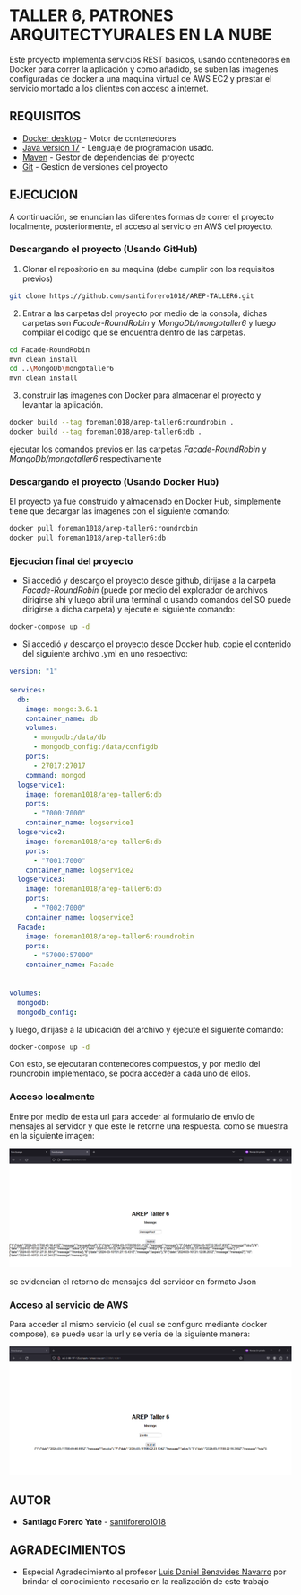 # TALLER 6, PATRONES ARQUITECTYURALES EN LA NUBE 

Este proyecto implementa servicios REST basicos, usando contenedores en Docker para correr la aplicación y como añadido, se suben las imagenes configuradas de docker a una maquina virtual de AWS EC2 y prestar el servicio montado a los clientes con acceso a internet.

## REQUISITOS
* [Docker desktop](https://www.docker.com/products/docker-desktop/) - Motor de contenedores
* [Java version 17](https://www.oracle.com/co/java/technologies/downloads/) - Lenguaje de programación usado.
* [Maven](https://maven.apache.org/download.cgi) - Gestor de dependencias del proyecto
* [Git](https://git-scm.com/downloads) - Gestion de versiones del proyecto 

## EJECUCION
A continuación, se enuncian las diferentes formas de correr el proyecto localmente, posteriormente, el acceso al servicio en AWS del proyecto.
### Descargando el proyecto (Usando GitHub)
1. Clonar el repositorio en su maquina (debe cumplir con los requisitos previos)

```bash
git clone https://github.com/santiforero1018/AREP-TALLER6.git
```
2. Entrar a las carpetas del proyecto por medio de la consola, dichas carpetas son *Facade-RoundRobin* y *MongoDb/mongotaller6* y luego compilar el codigo que se encuentra dentro de las carpetas.

```bash
cd Facade-RoundRobin
mvn clean install
cd ..\MongoDb\mongotaller6
mvn clean install
```

3. construir las imagenes con Docker para almacenar el proyecto y levantar la aplicación.

```bash
docker build --tag foreman1018/arep-taller6:roundrobin .
docker build --tag foreman1018/arep-taller6:db .
```

ejecutar los comandos previos en las carpetas *Facade-RoundRobin* y *MongoDb/mongotaller6* respectivamente

### Descargando el proyecto (Usando Docker Hub)

El proyecto ya fue construido y almacenado en Docker Hub, simplemente tiene que decargar las imagenes con el siguiente comando:

```bash
docker pull foreman1018/arep-taller6:roundrobin
docker pull foreman1018/arep-taller6:db
```
### Ejecucion final del proyecto

- Si accedió y descargo el proyecto desde github, dirijase a la carpeta *Facade-RoundRobin* (puede por medio del explorador de archivos dirigirse ahi y luego abril una terminal o usando comandos del SO puede dirigirse a dicha carpeta) y ejecute el siguiente comando:

```bash
docker-compose up -d
```

- Si accedió y descargo el proyecto desde Docker hub, copie el contenido del siguiente archivo .yml en uno respectivo:

```yaml
version: "1"

services:
  db:
    image: mongo:3.6.1
    container_name: db
    volumes:
      - mongodb:/data/db
      - mongodb_config:/data/configdb
    ports:
      - 27017:27017
    command: mongod
  logservice1:
    image: foreman1018/arep-taller6:db
    ports:
      - "7000:7000"
    container_name: logservice1
  logservice2:
    image: foreman1018/arep-taller6:db
    ports:
      - "7001:7000"
    container_name: logservice2
  logservice3:
    image: foreman1018/arep-taller6:db
    ports:
      - "7002:7000"
    container_name: logservice3
  Facade:
    image: foreman1018/arep-taller6:roundrobin
    ports:
      - "57000:57000"
    container_name: Facade
  

volumes:
  mongodb:
  mongodb_config:
```

y luego, dirijase a la ubicación del archivo y ejecute el siguiente comando:

```bash
docker-compose up -d
```

Con esto, se ejecutaran contenedores compuestos, y por medio del roundrobin implementado, se podra acceder a cada uno de ellos. 
### Acceso localmente

Entre por medio de esta url [](http://localhost:57000/form.html) para  acceder al formulario de envío de mensajes al servidor y que este le retorne una respuesta. como se muestra en la siguiente imagen:

![prueba local](README-resources/prueba-local.png)

se evidencian el retorno de mensajes del servidor en formato Json

### Acceso al servicio de AWS

Para acceder al mismo servicio (el cual se configuro mediante  docker compose), se puede usar la url [](http://ec2-3-88-197-125.compute-1.amazonaws.com:57000/form.html) y se veria de la siguiente manera:

![prueba AWS](README-resources/prueba-AWS.png)

## AUTOR

* **Santiago Forero Yate** - [santiforero1018](https://github.com/santiforero1018)

## AGRADECIMIENTOS
* Especial Agradecimiento al profesor [Luis Daniel Benavides Navarro](https://ldbn.is.escuelaing.edu.co/) por brindar el conocimiento necesario en la realización de este trabajo
